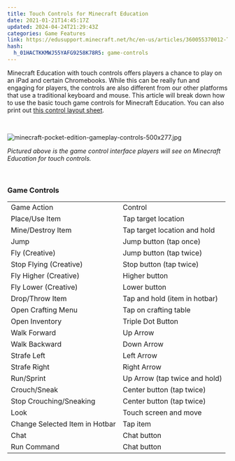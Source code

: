```yaml
---
title: Touch Controls for Minecraft Education
date: 2021-01-21T14:45:17Z
updated: 2024-04-24T21:29:43Z
categories: Game Features
link: https://edusupport.minecraft.net/hc/en-us/articles/360055370012-Touch-Controls-for-Minecraft-Education
hash:
  h_01HACTKKMWJ55YAFG9258K78R5: game-controls
---
```


Minecraft Education with touch controls offers players a chance to play on an iPad and certain Chromebooks. While this can be really fun and engaging for players, the controls are also different from our other platforms that use a traditional keyboard and mouse. This article will break down how to use the basic touch game controls for Minecraft Education. You can also print out [this control layout sheet](https://education.minecraft.net/content/dam/education-edition/software-downloads/MCEDU%20Movement%20Control%20Guide.pdf). 

 

![minecraft-pocket-edition-gameplay-controls-500x277.jpg](https://edusupport.minecraft.net/hc/article_attachments/360082921092)

*Pictured above is the game control interface players will see on Minecraft Education for touch controls.*

 

### Game Controls

|                                |                               |
|--------------------------------|-------------------------------|
| Game Action                    | Control                       |
| Place/Use Item                 | Tap target location           |
| Mine/Destroy Item              | Tap target location and hold  |
| Jump                           | Jump button (tap once)        |
| Fly (Creative)                 | Jump button (tap twice)       |
| Stop Flying (Creative)         | Stop button (tap twice)       |
| Fly Higher (Creative)          | Higher button                 |
| Fly Lower (Creative)           | Lower button                  |
| Drop/Throw Item                | Tap and hold (item in hotbar) |
| Open Crafting Menu             | Tap on crafting table         |
| Open Inventory                 | Triple Dot Button             |
| Walk Forward                   | Up Arrow                      |
| Walk Backward                  | Down Arrow                    |
| Strafe Left                    | Left Arrow                    |
| Strafe Right                   | Right Arrow                   |
| Run/Sprint                     | Up Arrow (tap twice and hold) |
| Crouch/Sneak                   | Center button (tap twice)     |
| Stop Crouching/Sneaking        | Center button (tap twice)     |
| Look                           | Touch screen and move         |
| Change Selected Item in Hotbar | Tap item                      |
| Chat                           | Chat button                   |
| Run Command                    | Chat button                   |
